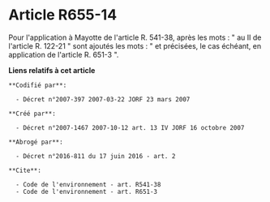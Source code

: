 # Article R655-14

Pour l'application à Mayotte de l'article R. 541-38, après les mots : " au II de l'article R. 122-21 " sont ajoutés les
mots : " et précisées, le cas échéant, en application de l'article R. 651-3 ".

**Liens relatifs à cet article**

	**Codifié par**:

	  - Décret n°2007-397 2007-03-22 JORF 23 mars 2007

	**Créé par**:

	  - Décret n°2007-1467 2007-10-12 art. 13 IV JORF 16 octobre 2007

	**Abrogé par**:

	  - Décret n°2016-811 du 17 juin 2016 - art. 2

	**Cite**:

	  - Code de l'environnement - art. R541-38
	  - Code de l'environnement - art. R651-3
